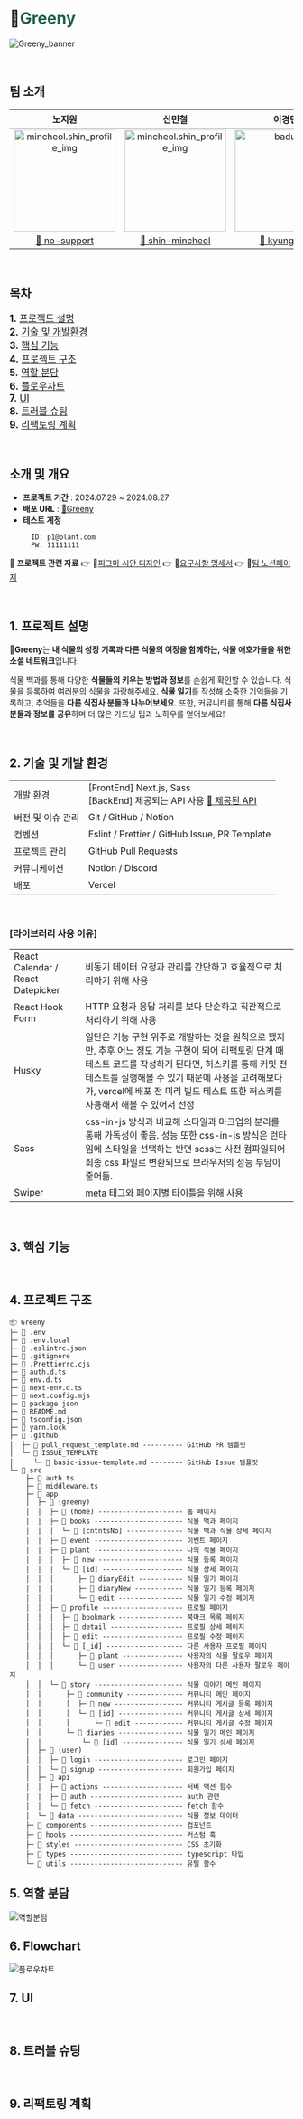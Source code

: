 # 🌿<font color="#20604F">Greeny</font>

![Greeny_banner](https://github.com/user-attachments/assets/33562580-c941-4a1e-8210-7cc625289c4e)

<br/>

## 팀 소개

|                                                               **노지원**                                                                |                                                  **신민철**                                                   |                                                      **이경민**                                                      |
| :-------------------------------------------------------------------------------------------------------------------------------------: | :-----------------------------------------------------------------------------------------------------------: | :------------------------------------------------------------------------------------------------------------------: |
| <img width="180" alt="mincheol.shin_profile_img" src="https://github.com/user-attachments/assets/bad008fa-6f51-48b8-89b0-144881052996"> | <img width="180" alt="mincheol.shin_profile_img" src="https://avatars.githubusercontent.com/u/110030523?v=4"> | <img width="180" alt="baduck" src="https://github.com/user-attachments/assets/2134800a-67c0-4a93-9bf9-5abfe73279df"> |
|                                             [🔗 no-support](https://github.com/no-support)                                              |                             [🔗 shin-mincheol](https://github.com/shin-mincheol)                              |                                      [🔗 kyungmim](https://github.com/kyungmim)                                      |

<br/>

## 목차

<span style="font-size: 1.2em;">**1.** [ 프로젝트 설명 ](#1-프로젝트-설명)</span>  
<span style="font-size: 1.2em;">**2.** [ 기술 및 개발환경 ](#2-기술-및-개발환경)</span>  
<span style="font-size: 1.2em;">**3.** [ 핵심 기능 ](#3-핵심-기능)</span>  
<span style="font-size: 1.2em;">**4.** [ 프로젝트 구조 ](#4-프로젝트-구조)</span>  
<span style="font-size: 1.2em;">**5.** [ 역할 분담 ](#5-역할-분담)</span>  
<span style="font-size: 1.2em;">**6.** [ 플로우차트 ](#6-플로우차트)</span>  
<span style="font-size: 1.2em;">**7.** [ UI ](#7-ui)</span>  
<span style="font-size: 1.2em;">**8.** [ 트러블 슈팅 ](#8-트러블-슈팅)</span>  
<span style="font-size: 1.2em;">**9.** [ 리팩토링 계획 ](#9-리팩토링-계획)</span>

<br/>

## 소개 및 개요

- **프로젝트 기간** : 2024.07.29 ~ 2024.08.27
- **배포 URL** : [🌿Greeny](https://greeny.vercel.app/)
- **테스트 계정**
  ```
    ID: p1@plant.com
    PW: 11111111
  ```

📑 **프로젝트 관련 자료**
👉 🌿[피그마 시안 디자인](https://www.figma.com/design/wScllow4nEUlwP5rT813CS/Greeny?node-id=54-1972&t=oYjGGnHR8T2MGjmm-1)
👉 🌿[요구사항 명세서](https://docs.google.com/spreadsheets/d/1twNWiRhqbNU6QIXePoJyC9YdHr4K_NChuiAptxXQFPY/edit?usp=sharing)
👉 🌿[팀 노션페이지](https://meadow-hydrogen-e0d.notion.site/b0b2b9e4d430483bb1988166a86518be?pvs=4)

<br/>

## 1. 프로젝트 설명

🌿**Greeny**는 **내 식물의 성장 기록과 다른 식물의 여정을 함께하는, 식물 애호가들을 위한 소셜 네트워크**입니다.

식물 백과를 통해 다양한 **식물들의 키우는 방법과 정보**를 손쉽게 확인할 수 있습니다. 식물을 등록하여 여러분의 식물을 자랑해주세요. **식물 일기**를 작성해 소중한 기억들을 기록하고, 추억들을 **다른 식집사 분들과 나누어보세요.** 또한, 커뮤니티를 통해 **다른 식집사분들과 정보를 공유**하며 더 많은 가드닝 팁과 노하우를 얻어보세요!

<br/>

## 2. 기술 및 개발 환경

<table class="tg">
<tbody>
   <tr>
    <td class="tg-0pky">개발 환경<br></td>
    <td class="tg-0pky">[FrontEnd] Next.js, Sass<br>[BackEnd] 제공되는 API 사용 <a href='https://api.fesp.shop/apidocs/#/'>🔗 제공된 API </a></td>
  </tr>
  <tr>
    <td class="tg-0pky">버전 및 이슈 관리</td>
    <td class="tg-0pky">Git / GitHub / Notion</td>
  </tr>
  <tr>
    <td class="tg-0pky">컨벤션</td>
    <td class="tg-0pky">Eslint / Prettier / GitHub Issue, PR Template</td>
  </tr>
  <tr>
    <td class="tg-0pky">프로젝트 관리</td>
    <td class="tg-0pky">GitHub Pull Requests</td>
  </tr>
  <tr>
    <td class="tg-0pky">커뮤니케이션</td>
    <td class="tg-0pky">Notion / Discord</td>
  </tr>
  <tr>
    <td class="tg-0pky">배포</td>
    <td class="tg-0pky">Vercel</td>
  </tr>
</tbody>
</table>

<br />

### [라이브러리 사용 이유]

<table class="tg">
<tbody>
   <tr>
    <td class="tg-0pky">React Calendar / React Datepicker</td>
    <td class="tg-0pky">비동기 데이터 요청과 관리를 간단하고 효율적으로 처리하기 위해 사용</td>
  </tr>
  <tr>
    <td class="tg-0pky">React Hook Form</td>
    <td class="tg-0pky">HTTP 요청과 응답 처리를 보다 단순하고 직관적으로 처리하기 위해 사용</td>
  </tr>
  <tr>
    <td class="tg-0pky">Husky</td>
    <td class="tg-0pky">일단은 기능 구현 위주로 개발하는 것을 원칙으로 했지만, 추후 어느 정도 기능 구현이 되어 리팩토링 단계 때 테스트 코드를 작성하게 된다면, 허스키를 통해 커밋 전 테스트를 실행해볼 수 있기 때문에 사용을 고려해보다가, vercel에 배포 전 미리 빌드 테스트 또한 허스키를 사용해서 해볼 수 있어서 선정</td>
  </tr>
  <tr>
    <td class="tg-0pky">Sass</td>
    <td class="tg-0pky">css-in-js 방식과 비교해 스타일과 마크업의 분리를 통해 가독성이 좋음. 성능 또한 css-in-js 방식은 런타임에 스타일을 선택하는 반면 scss는 사전 컴파일되어 최종 css 파일로 변환되므로 브라우저의 성능 부담이 줄어듦.</td>
  </tr>
  <tr>
    <td class="tg-0pky">Swiper</td>
    <td class="tg-0pky">meta 태그와 페이지별 타이틀을 위해 사용</td>
  </tr>
</tbody>
</table>

<br />

## 3. 핵심 기능

<br />

## 4. 프로젝트 구조

```
📦 Greeny
├─ 📄 .env
├─ 📄 .env.local
├─ 📄 .eslintrc.json
├─ 📄 .gitignore
├─ 📄 .Prettierrc.cjs
├─ 📄 auth.d.ts
├─ 📄 env.d.ts
├─ 📄 next-env.d.ts
├─ 📄 next.config.mjs
├─ 📄 package.json
├─ 📄 README.md
├─ 📄 tsconfig.json
├─ 📄 yarn.lock
├─ 📁 .github
│  ├─ 📄 pull_request_template.md ---------- GitHub PR 템플릿
│  └─ 📁 ISSUE_TEMPLATE
│     └─ 📄 basic-issue-template.md -------- GitHub Issue 템플릿
└─ 📁 src
    ├─ 📄 auth.ts
    ├─ 📄 middleware.ts
    ├─ 📁 app
    │  ├─ 📁 (greeny)
    │  │  ├─ 📁 (home) --------------------- 홈 페이지
    │  │  ├─ 📁 books ---------------------- 식물 백과 페이지
    │  │  │  └─ 📁 [cntntsNo] -------------- 식물 백과 식물 상세 페이지
    │  │  ├─ 📁 event ---------------------- 이벤트 페이지
    │  │  ├─ 📁 plant ---------------------- 나의 식물 페이지
    │  │  │  ├─ 📁 new --------------------- 식물 등록 페이지
    │  │  │  └─ 📁 [id] -------------------- 식물 상세 페이지
    │  │  │      ├─ 📁 diaryEdit ----------- 식물 일기 페이지
    │  │  │      ├─ 📁 diaryNew ------------ 식물 일기 등록 페이지
    │  │  │      └─ 📁 edit ---------------- 식물 일기 수정 페이지
    │  │  ├─ 📁 profile -------------------- 프로필 페이지
    │  │  │  ├─ 📁 bookmark ---------------- 북마크 목록 페이지
    │  │  │  ├─ 📁 detail ------------------ 프로필 상세 페이지
    │  │  │  ├─ 📁 edit -------------------- 프로필 수정 페이지
    │  │  │  └─ 📁 [_id] ------------------- 다른 사용자 프로필 페이지
    │  │  │      ├─ 📁 plant --------------- 사용자의 식물 팔로우 페이지
    │  │  │      └─ 📁 user ---------------- 사용자의 다른 사용자 팔로우 페이지
    │  │  └─ 📁 story ---------------------- 식물 이야기 메인 페이지
    │  │      ├─ 📁 community -------------- 커뮤니티 메인 페이지
    │  │      │  ├─ 📁 new ----------------- 커뮤니티 게시글 등록 페이지
    │  │      │  └─ 📁 [id] ---------------- 커뮤니티 게시글 상세 페이지
    │  │      │      └─ 📁 edit ------------ 커뮤니티 게시글 수정 페이지
    │  │      └─ 📁 diaries ---------------- 식물 일기 메인 페이지
    │  │          └─ 📁 [id] --------------- 식물 일기 상세 페이지
    │  ├─ 📁 (user)
    │  │  ├─ 📁 login ---------------------- 로그인 페이지
    │  │  └─ 📁 signup --------------------- 회원가입 페이지
    │  ├─ 📁 api
    │  │  ├─ 📁 actions -------------------- 서버 액션 함수
    │  │  ├─ 📁 auth ----------------------- auth 관련
    │  │  └─ 📁 fetch ---------------------- fetch 함수
    │  └─ 📁 data -------------------------- 식물 정보 데이터
    ├─ 📁 components ----------------------- 컴포넌트
    ├─ 📁 hooks ---------------------------- 커스텀 훅
    ├─ 📁 styles --------------------------- CSS 초기화
    ├─ 📁 types ---------------------------- typescript 타입
    └─ 📁 utils ---------------------------- 유틸 함수
```

## 5. 역할 분담

![역할분담](https://github.com/user-attachments/assets/81f76712-f292-426a-ad26-b79bfb565a2c)

## 6. Flowchart

![플로우차트](https://github.com/user-attachments/assets/88ec72e8-cb34-4e8d-9322-c495f2031397)

## 7. UI

<br/>

## 8. 트러블 슈팅

<br/>

## 9. 리팩토링 계획
